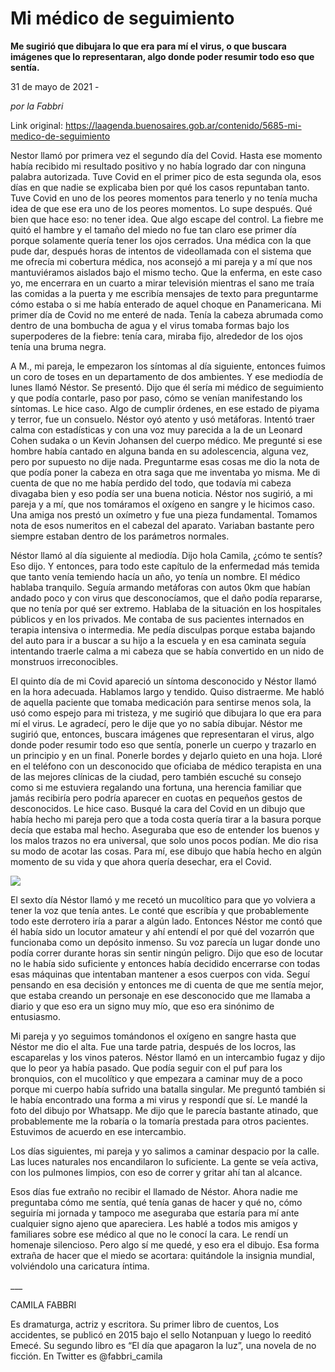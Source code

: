 # Mi médico de seguimiento

**Me sugirió que dibujara lo que era para mí el virus, o que buscara imágenes que lo representaran, algo donde poder resumir todo eso que sentía.**

31 de mayo de 2021 - 

_por la Fabbri_

Link original: https://laagenda.buenosaires.gob.ar/contenido/5685-mi-medico-de-seguimiento



Nestor llamó por primera vez el segundo día del Covid. Hasta ese momento había recibido mi resultado positivo y no había logrado dar con ninguna palabra autorizada. Tuve Covid en el primer pico de esta segunda ola, esos días en que nadie se explicaba bien por qué los casos repuntaban tanto. Tuve Covid en uno de los peores momentos para tenerlo y no tenía mucha idea de que ese era uno de los peores momentos. Lo supe después. Qué bien que hace eso: no tener idea. Que algo escape del control. La fiebre me quitó el hambre y el tamaño del miedo no fue tan claro ese primer día porque solamente quería tener los ojos cerrados. Una médica con la que pude dar, después horas de intentos de videollamada con el sistema que me ofrecía mi cobertura médica, nos aconsejó a mi pareja y a mí que nos mantuviéramos aislados bajo el mismo techo. Que la enferma, en este caso yo, me encerrara en un cuarto a mirar televisión mientras el sano me traía las comidas a la puerta y me escribía mensajes de texto para preguntarme cómo estaba o si me había enterado de aquel choque en Panamericana. Mi primer día de Covid no me enteré de nada. Tenía la cabeza abrumada como dentro de una bombucha de agua y el virus tomaba formas bajo los superpoderes de la fiebre: tenía cara, miraba fijo, alrededor de los ojos tenía una bruma negra.




A M., mi pareja, le empezaron los síntomas al día siguiente, entonces fuimos un coro de toses en un departamento de dos ambientes. Y ese mediodía de lunes llamó Néstor. Se presentó. Dijo que él sería mi médico de seguimiento y que podía contarle, paso por paso, cómo se venían manifestando los síntomas. Le hice caso. Algo de cumplir órdenes, en ese estado de piyama y terror, fue un consuelo. Néstor oyó atento y usó metáforas. Intentó traer calma con estadísticas y con una voz muy parecida a la de un Leonard Cohen sudaka o un Kevin Johansen del cuerpo médico. Me pregunté si ese hombre había cantado en alguna banda en su adolescencia, alguna vez, pero por supuesto no dije nada. Preguntarme esas cosas me dio la nota de que podía poner la cabeza en otra saga que me inventaba yo misma. Me di cuenta de que no me había perdido del todo, que todavía mi cabeza divagaba bien y eso podía ser una buena noticia. Néstor nos sugirió, a mi pareja y a mí, que nos tomáramos el oxígeno en sangre y le hicimos caso. Una amiga nos prestó un oxímetro y fue una pieza fundamental. Tomamos nota de esos numeritos en el cabezal del aparato. Variaban bastante pero siempre estaban dentro de los parámetros normales.




Néstor llamó al día siguiente al mediodía. Dijo hola Camila, ¿cómo te sentís? Eso dijo. Y entonces, para todo este capítulo de la enfermedad más temida que tanto venía temiendo hacía un año, yo tenía un nombre. El médico hablaba tranquilo. Seguía armando metáforas con autos 0km que habían andado poco y con virus que desconocíamos, que el daño podía repararse, que no tenía por qué ser extremo. Hablaba de la situación en los hospitales públicos y en los privados. Me contaba de sus pacientes internados en terapia intensiva o intermedia. Me pedía disculpas porque estaba bajando del auto para ir a buscar a su hijo a la escuela y en esa caminata seguía intentando traerle calma a mi cabeza que se había convertido en un nido de monstruos irreconocibles.




El quinto día de mi Covid apareció un síntoma desconocido y Néstor llamó en la hora adecuada. Hablamos largo y tendido. Quiso distraerme. Me habló de aquella paciente que tomaba medicación para sentirse menos sola, la usó como espejo para mi tristeza, y me sugirió que dibujara lo que era para mí el virus. Le agradecí, pero le dije que yo no sabía dibujar. Néstor me sugirió que, entonces, buscara imágenes que representaran el virus, algo donde poder resumir todo eso que sentía, ponerle un cuerpo y trazarlo en un principio y en un final. Ponerle bordes y dejarlo quieto en una hoja. Lloré en el teléfono con un desconocido que oficiaba de médico terapista en una de las mejores clínicas de la ciudad, pero también escuché su consejo como si me estuviera regalando una fortuna, una herencia familiar que jamás recibiría pero podría aparecer en cuotas en pequeños gestos de desconocidos. Le hice caso. Busqué la cara del Covid en un dibujo que había hecho mi pareja pero que a toda costa quería tirar a la basura porque decía que estaba mal hecho. Aseguraba que eso de entender los buenos y los malos trazos no era universal, que solo unos pocos podían. Me dio risa su modo de acotar las cosas. Para mí, ese dibujo que había hecho en algún momento de su vida y que ahora quería desechar, era el Covid.




![](https://cdn.flowlikemusic.com/files/images/51499/6cc8ae99-f9bf-403c-85fe-ea79162f94f0.jpg)




El sexto día Néstor llamó y me recetó un mucolítico para que yo volviera a tener la voz que tenía antes. Le conté que escribía y que probablemente todo este derrotero iría a parar a algún lado. Entonces Néstor me contó que él había sido un locutor amateur y ahí entendí el por qué del vozarrón que funcionaba como un depósito inmenso. Su voz parecía un lugar donde uno podía correr durante horas sin sentir ningún peligro. Dijo que eso de locutar no le había sido suficiente y entonces había decidido encerrarse con todas esas máquinas que intentaban mantener a esos cuerpos con vida. Seguí pensando en esa decisión y entonces me di cuenta de que me sentía mejor, que estaba creando un personaje en ese desconocido que me llamaba a diario y que eso era un signo muy mío, que eso era sinónimo de entusiasmo.




Mi pareja y yo seguimos tomándonos el oxígeno en sangre hasta que Néstor me dio el alta. Fue una tarde patria, después de los locros, las escaparelas y los vinos pateros. Néstor llamó en un intercambio fugaz y dijo que lo peor ya había pasado. Que podía seguir con el puf para los bronquios, con el mucolítico y que empezara a caminar muy de a poco porque mi cuerpo había sufrido una batalla singular. Me preguntó también si le había encontrado una forma a mi virus y respondí que sí. Le mandé la foto del dibujo por Whatsapp. Me dijo que le parecía bastante atinado, que probablemente me la robaría o la tomaría prestada para otros pacientes. Estuvimos de acuerdo en ese intercambio.




Los días siguientes, mi pareja y yo salimos a caminar despacio por la calle. Las luces naturales nos encandilaron lo suficiente. La gente se veía activa, con los pulmones limpios, con eso de correr y gritar ahí tan al alcance.




Esos días fue extraño no recibir el llamado de Néstor. Ahora nadie me preguntaba cómo me sentía, qué tenía ganas de hacer y qué no, cómo seguiría mi jornada y tampoco me aseguraba que estaría para mí ante cualquier signo ajeno que apareciera. Les hablé a todos mis amigos y familiares sobre ese médico al que no le conocí la cara. Le rendí un homenaje silencioso. Pero algo sí me quedé, y eso era el dibujo. Esa forma extraña de hacer que el miedo se acortara: quitándole la insignia mundial, volviéndolo una caricatura íntima.




\_\_\_




CAMILA FABBRI




Es dramaturga, actriz y escritora. Su primer libro de cuentos, Los accidentes, se publicó en 2015 bajo el sello Notanpuan y luego lo reeditó Emecé. Su segundo libro es “El día que apagaron la luz”, una novela de no ficción. En Twitter es @fabbri\_camila



